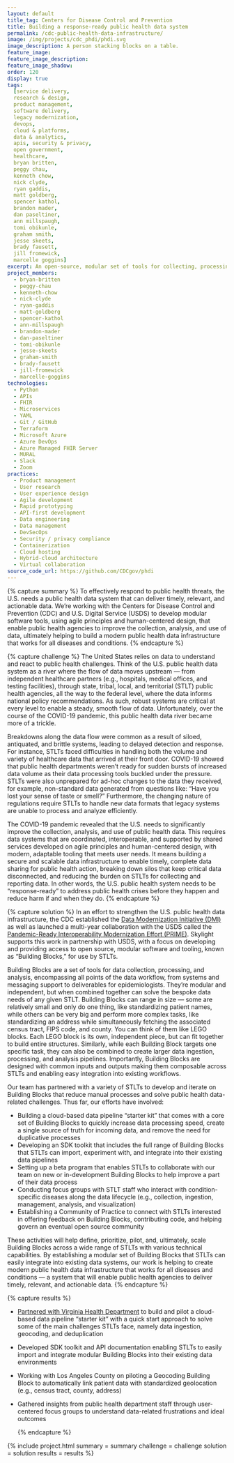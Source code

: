 ```yaml
---
layout: default
title_tag: Centers for Disease Control and Prevention
title: Building a response-ready public health data system
permalink: /cdc-public-health-data-infrastructure/
image: /img/projects/cdc_phdi/phdi.svg
image_description: A person stacking blocks on a table.
feature_image:
feature_image_description:
feature_image_shadow:
order: 120
display: true
tags:
  [service delivery,
  research & design,
  product management,
  software delivery,
  legacy modernization,
  devops,
  cloud & platforms,
  data & analytics,
  apis, security & privacy,
  open government,
  healthcare,
  bryan britten,
  peggy chau,
  kenneth chow,
  nick clyde,
  ryan gaddis,
  matt goldberg,
  spencer kathol,
  brandon mader,
  dan paseltiner,
  ann millspaugh,
  tomi obikunle,
  graham smith,
  jesse skeets,
  brady fausett,
  jill fromewick,
  marcelle goggins]
excerpt: An open-source, modular set of tools for collecting, processing, and analyzing public health data that can be combined to solve the bespoke data needs of public health department’s as part of a modern public health data system.
project_members:
  - bryan-britten
  - peggy-chau
  - kenneth-chow
  - nick-clyde
  - ryan-gaddis
  - matt-goldberg
  - spencer-kathol
  - ann-millspaugh
  - brandon-mader
  - dan-paseltiner
  - tomi-obikunle
  - jesse-skeets
  - graham-smith
  - brady-fausett
  - jill-fromewick
  - marcelle-goggins
technologies:
  - Python
  - APIs
  - FHIR
  - Microservices
  - YAML
  - Git / GitHub
  - Terraform
  - Microsoft Azure
  - Azure DevOps
  - Azure Managed FHIR Server
  - MURAL
  - Slack
  - Zoom
practices:
  - Product management
  - User research
  - User experience design
  - Agile development
  - Rapid prototyping
  - API-first development
  - Data engineering
  - Data management
  - DevSecOps
  - Security / privacy compliance
  - Containerization
  - Cloud hosting
  - Hybrid-cloud architecture
  - Virtual collaboration
source_code_url: https://github.com/CDCgov/phdi 
---
```


{% capture summary %}
To effectively respond to public health threats, the U.S. needs a public health data system that can deliver timely, relevant, and actionable data. We’re working with the Centers for Disease Control and Prevention (CDC) and U.S. Digital Service (USDS) to develop modular software tools, using agile principles and human-centered design, that enable public health agencies to improve the collection, analysis, and use of data, ultimately helping to build a modern public health data infrastructure that works for all diseases and conditions.
{% endcapture %}

{% capture challenge %}
The United States relies on data to understand and react to public health challenges. Think of the U.S. public health data system as a river where the flow of data moves upstream — from independent healthcare partners (e.g., hospitals, medical offices, and testing facilities), through state, tribal, local, and territorial (STLT) public health agencies, all the way to the federal level, where the data informs national policy recommendations. As such, robust systems are critical at every level to enable a steady, smooth flow of data. Unfortunately, over the course of the COVID-19 pandemic, this public health data river became more of a trickle. 

Breakdowns along the data flow were common as a result of siloed, antiquated, and brittle systems, leading to delayed detection and response. For instance, STLTs faced difficulties in handling both the volume and variety of healthcare data that arrived at their front door. COVID-19 showed that public health departments weren’t ready for sudden bursts of increased data volume as their data processing tools buckled under the pressure. STLTs were also unprepared for ad-hoc changes to the data they received, for example, non-standard data generated from questions like: “Have you lost your sense of taste or smell?” Furthermore, the changing nature of regulations require STLTs to handle new data formats that legacy systems are unable to process and analyze efficiently. 

The COVID-19 pandemic revealed that the U.S. needs to significantly improve the collection, analysis, and use of public health data. This requires data systems that are coordinated, interoperable, and supported by shared services developed on agile principles and human-centered design, with modern, adaptable tooling that meets user needs. It means building a secure and scalable data infrastructure to enable timely, complete data sharing for public health action, breaking down silos that keep critical data disconnected, and reducing the burden on STLTs for collecting and reporting data. In other words, the U.S. public health system needs to be “response-ready” to address public health crises before they happen and reduce harm if and when they do.
{% endcapture %}

{% capture solution %}
In an effort to strengthen the U.S. public health data infrastructure, the CDC established the [Data Modernization Initiative (DMI)](https://www.cdc.gov/surveillance/data-modernization/index.html) as well as launched a multi-year collaboration with the USDS called the [Pandemic-Ready Interoperability Modernization Effort (PRIME)](https://www.cdc.gov/surveillance/pdfs/PRIME_1-sheet_single-page.pdf). Skylight supports this work in partnership with USDS, with a focus on developing and providing access to open source, modular software and tooling, known as “Building Blocks,” for use by STLTs.

Building Blocks are a set of tools for data collection, processing, and analysis, encompassing all points of the data workflow, from systems and messaging support to deliverables for epidemiologists. They’re modular and independent, but when combined together can solve the bespoke data needs of any given STLT. Building Blocks can range in size — some are relatively small and only do one thing, like standardizing patient names, while others can be very big and perform more complex tasks, like standardizing an address while simultaneously fetching the associated census tract, FIPS code, and county. You can think of them like LEGO blocks. Each LEGO block is its own, independent piece, but can fit together to build entire structures. Similarly, while each Building Block targets one specific task, they can also be combined to create larger data ingestion, processing, and analysis pipelines. Importantly, Building Blocks are designed with common inputs and outputs making them composable across STLTs and enabling easy integration into existing workflows. 

Our team has partnered with a variety of STLTs to develop and iterate on Building Blocks that reduce manual processes and solve public health data-related challenges. Thus far, our efforts have involved:
- Building a cloud-based data pipeline “starter kit” that comes with a core set of Building Blocks to quickly increase data processing speed, create a single source of truth for incoming data, and remove the need for duplicative processes 
- Developing an SDK toolkit that includes the full range of Building Blocks that STLTs can import, experiment with, and integrate into their existing data pipelines
- Setting up a beta program that enables STLTs to collaborate with our team on new or in-development Building Blocks to help improve a part of their data process 
- Conducting focus groups with STLT staff who interact with condition-specific diseases along the data lifecycle (e.g., collection, ingestion, management, analysis, and visualization)
- Establishing a Community of Practice to connect with STLTs interested in offering feedback on Building Blocks, contributing code, and helping govern an eventual open source community 

These activities will help define, prioritize, pilot, and, ultimately, scale Building Blocks across a wide range of STLTs with various technical capabilities. By establishing a modular set of Building Blocks that STLTs can easily integrate into existing data systems, our work is helping to create modern public health data infrastructure that works for all diseases and conditions — a system that will enable public health agencies to deliver timely, relevant, and actionable data. 
{% endcapture %}

{% capture results %}

- [Partnered with Virginia Health Department](https://skylight.digital/cdc-public-health-data-infrastructure-pilot/) to build and pilot a cloud-based data pipeline “starter kit” with a quick start approach to solve some of the main challenges STLTs face, namely data ingestion, geocoding, and deduplication
- Developed SDK toolkit and API documentation enabling STLTs to easily import and integrate modular Building Blocks into their existing data environments 
- Working with Los Angeles County on piloting a Geocoding Building Block to automatically link patient data with standardized geolocation (e.g., census tract, county, address)
- Gathered insights from public health department staff through user-centered focus groups to understand data-related frustrations and ideal outcomes 

  {% endcapture %}

{% include project.html
  summary = summary
  challenge = challenge
  solution = solution
  results = results
%}
